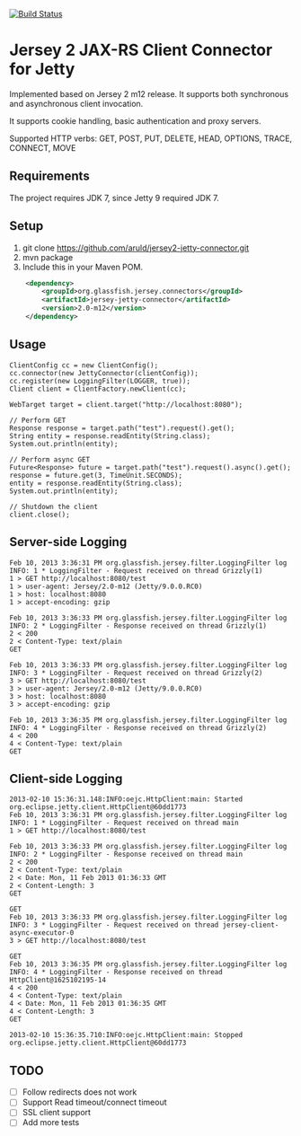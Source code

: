 [![Build Status](https://travis-ci.org/aruld/jersey2-jetty-connector.png)](https://travis-ci.org/aruld/jersey2-jetty-connector)

Jersey 2 JAX-RS Client Connector for Jetty
===============================

Implemented based on Jersey 2 m12 release. It supports both synchronous and asynchronous client invocation.

It supports cookie handling, basic authentication and proxy servers.

Supported HTTP verbs: GET, POST, PUT, DELETE, HEAD, OPTIONS, TRACE, CONNECT, MOVE

Requirements
----

The project requires JDK 7, since Jetty 9 required JDK 7.

Setup
-----

1. git clone https://github.com/aruld/jersey2-jetty-connector.git
2. mvn package
3. Include this in your Maven POM.

```xml
    <dependency>
        <groupId>org.glassfish.jersey.connectors</groupId>
        <artifactId>jersey-jetty-connector</artifactId>
        <version>2.0-m12</version>
    </dependency>
```


Usage
-----

    ClientConfig cc = new ClientConfig();
    cc.connector(new JettyConnector(clientConfig));
    cc.register(new LoggingFilter(LOGGER, true));
    Client client = ClientFactory.newClient(cc);

    WebTarget target = client.target("http://localhost:8080");

    // Perform GET
    Response response = target.path("test").request().get();
    String entity = response.readEntity(String.class);
    System.out.println(entity);

    // Perform async GET
    Future<Response> future = target.path("test").request().async().get();
    response = future.get(3, TimeUnit.SECONDS);
    entity = response.readEntity(String.class);
    System.out.println(entity);

    // Shutdown the client
    client.close();


Server-side Logging
------

    Feb 10, 2013 3:36:31 PM org.glassfish.jersey.filter.LoggingFilter log
    INFO: 1 * LoggingFilter - Request received on thread Grizzly(1)
    1 > GET http://localhost:8080/test
    1 > user-agent: Jersey/2.0-m12 (Jetty/9.0.0.RC0)
    1 > host: localhost:8080
    1 > accept-encoding: gzip

    Feb 10, 2013 3:36:33 PM org.glassfish.jersey.filter.LoggingFilter log
    INFO: 2 * LoggingFilter - Response received on thread Grizzly(1)
    2 < 200
    2 < Content-Type: text/plain
    GET

    Feb 10, 2013 3:36:33 PM org.glassfish.jersey.filter.LoggingFilter log
    INFO: 3 * LoggingFilter - Request received on thread Grizzly(2)
    3 > GET http://localhost:8080/test
    3 > user-agent: Jersey/2.0-m12 (Jetty/9.0.0.RC0)
    3 > host: localhost:8080
    3 > accept-encoding: gzip

    Feb 10, 2013 3:36:35 PM org.glassfish.jersey.filter.LoggingFilter log
    INFO: 4 * LoggingFilter - Response received on thread Grizzly(2)
    4 < 200
    4 < Content-Type: text/plain
    GET


Client-side Logging
------

    2013-02-10 15:36:31.148:INFO:oejc.HttpClient:main: Started org.eclipse.jetty.client.HttpClient@60dd1773
    Feb 10, 2013 3:36:31 PM org.glassfish.jersey.filter.LoggingFilter log
    INFO: 1 * LoggingFilter - Request received on thread main
    1 > GET http://localhost:8080/test

    Feb 10, 2013 3:36:33 PM org.glassfish.jersey.filter.LoggingFilter log
    INFO: 2 * LoggingFilter - Response received on thread main
    2 < 200
    2 < Content-Type: text/plain
    2 < Date: Mon, 11 Feb 2013 01:36:33 GMT
    2 < Content-Length: 3
    GET

    GET
    Feb 10, 2013 3:36:33 PM org.glassfish.jersey.filter.LoggingFilter log
    INFO: 3 * LoggingFilter - Request received on thread jersey-client-async-executor-0
    3 > GET http://localhost:8080/test

    GET
    Feb 10, 2013 3:36:35 PM org.glassfish.jersey.filter.LoggingFilter log
    INFO: 4 * LoggingFilter - Response received on thread HttpClient@1625102195-14
    4 < 200
    4 < Content-Type: text/plain
    4 < Date: Mon, 11 Feb 2013 01:36:35 GMT
    4 < Content-Length: 3
    GET

    2013-02-10 15:36:35.710:INFO:oejc.HttpClient:main: Stopped org.eclipse.jetty.client.HttpClient@60dd1773



TODO
----

- [ ] Follow redirects does not work
- [ ] Support Read timeout/connect timeout
- [ ] SSL client support
- [ ] Add more tests
